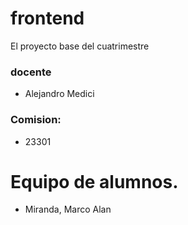 # frontend
El proyecto base del cuatrimestre

### docente
 - Alejandro Medici
 
### Comision:
 - 23301

# Equipo de alumnos.
- Miranda, Marco Alan
